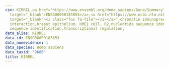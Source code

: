 ```yaml
---
csv: KIRREL,<a href="https://www.ensembl.org/Homo_sapiens/Gene/Summary?db=core;g=ENSG00000183853"
  target="_blank">ENSG00000183853</a>,<a href="https://www.ncbi.nlm.nih.gov/pubmed/22863008"
  target="_blank"><i class="fas fa-file"></i></a>",chromatin immunoprecipitation assay,direct
  interaction,breast epithelium, HME1 cell, R2,nucleotide sequence identification,nucleotide
  sequence identification,transcriptional regulation,
data_alias: KIRREL
data_id: ENSG00000183853
data_numevidence: 1
data_species: Homo sapiens
data_taxid: '9606'
title: KIRREL
---
```

